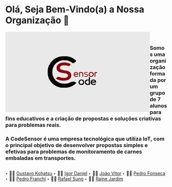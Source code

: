 # Olá, Seja Bem-Vindo(a) a Nossa Organização 👋

<img src="https://github.com/codesensor/.github/blob/main/profile/CodeSensor%20BG%20WHITE.png" width="450px" height="250px" align="left">

<br>

### Somos uma organização formada por um grupo de 7 alunos para fins educativos e a criação de propostas e soluções criativas para problemas reais.
### A CodeSensor é uma empresa tecnológica que utiliza IoT, com o principal objetivo de desenvolver propostas simples e efetivas para problemas de monitoramento de carnes embaladas em transportes.

##
‣ 👨‍🚀 [Gustavo Kohatsu](https://github.com/Gustavo-Kohatsu)
‣ 👨‍🚀 [Igor Daniel](https://github.com/zack-css)
‣ 👨‍🚀 [João Vitor](https://github.com/JoaoV004)
‣ 👨‍🚀 [Pedro Fonseca](https://github.com/PedroF2345)
‣ 👨‍🚀 [Pedro Franchi](https://github.com/PedroFranchi)
‣ 👨‍🚀 [Rafael Sung](https://github.com/Rafaelsmlee)
‣ 👨‍🚀 [Raíne Jardim](https://github.com/Raine-Jardim)
